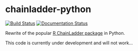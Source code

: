 # chainladder-python
[![Build Status](https://travis-ci.org/jbogaardt/chainladder-python.svg?branch=master)](https://travis-ci.org/jbogaardt/chainladder-python)
[![Documentation Status](https://readthedocs.org/projects/chainladder-python/badge/?version=latest)](http://chainladder-python.readthedocs.io/en/latest/?badge=latest)

Rewrite of the popular [R ChainLadder package](https://github.com/mages/ChainLadder) in Python.

This code is currently under development and will not work...
